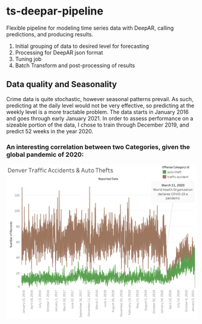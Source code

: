 # ts-deepar-pipeline
Flexible pipeline for modeling time series data with DeepAR, calling predictions, and producing results.

1. Initial grouping of data to desired level for forecasting
2. Processing for DeepAR json format
3. Tuning job
4. Batch Transform and post-processing of results

## Data quality and Seasonality

Crime data is quite stochastic, however seasonal patterns prevail. As such, predicting at the daily level would not be very effective, so predicting at the weekly level is a more tractable problem. The data starts in January 2016 and goes through early January 2021. In order to assess performance on a sizeable portion of the data, I chose to train through December 2019, and predict 52 weeks in the year 2020.

### An interesting correlation between two Categories, given the global pandemic of 2020:
![viz](https://github.com/datavizhokie/ts-deepar-pipeline/blob/master/Den%20Traffic%20Accidents%20%26%20Auto%20Thefts.png)
